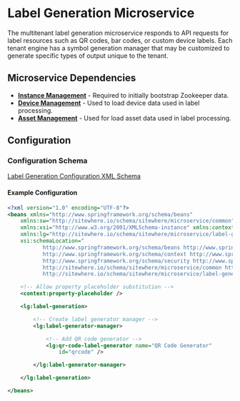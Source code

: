 # Label Generation Microservice

The multitenant label generation microservice responds to API requests for label resources such
as QR codes, bar codes, or custom device labels. Each tenant engine has a symbol generation
manager that may be customized to generate specific types of output unique to the tenant.

## Microservice Dependencies

- **[Instance Management](./instance-management.md)** - Required to initially bootstrap Zookeeper data.
- **[Device Management](./device-management.md)** - Used to load device data used in label processing.
- **[Asset Management](./asset-management.md)** - Used for load asset data used in label processing.

## Configuration

### Configuration Schema

[Label Generation Configuration XML Schema](http://sitewhere.io/schema/sitewhere/microservice/label-generation/current/label-generation.xsd)

#### Example Configuration

```xml
<?xml version="1.0" encoding="UTF-8"?>
<beans xmlns="http://www.springframework.org/schema/beans"
	xmlns:sw="http://sitewhere.io/schema/sitewhere/microservice/common"
	xmlns:xsi="http://www.w3.org/2001/XMLSchema-instance" xmlns:context="http://www.springframework.org/schema/context"
	xmlns:lg="http://sitewhere.io/schema/sitewhere/microservice/label-generation"
	xsi:schemaLocation="
           http://www.springframework.org/schema/beans http://www.springframework.org/schema/beans/spring-beans-3.1.xsd
           http://www.springframework.org/schema/context http://www.springframework.org/schema/context/spring-context-3.1.xsd
           http://www.springframework.org/schema/security http://www.springframework.org/schema/security/spring-security-3.0.xsd
           http://sitewhere.io/schema/sitewhere/microservice/common http://sitewhere.io/schema/sitewhere/microservice/common/current/microservice-common.xsd
           http://sitewhere.io/schema/sitewhere/microservice/label-generation http://sitewhere.io/schema/sitewhere/microservice/label-generation/current/label-generation.xsd">

	<!-- Allow property placeholder substitution -->
	<context:property-placeholder />

	<lg:label-generation>

		<!-- Create label generator manager -->
		<lg:label-generator-manager>

			<!-- Add QR code generator -->
			<lg:qr-code-label-generator name="QR Code Generator"
				id="qrcode" />

		</lg:label-generator-manager>

	</lg:label-generation>

</beans>
```
